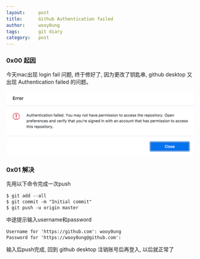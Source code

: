 ```yaml
---
layout:     post
title:      Github Authentication failed
author:     wooy0ung
tags: 		git diary
category:  	post
---
```



### 0x00 起因

今天mac出现 login fail 问题, 终于修好了, 因为更改了钥匙串, github desktop 又出现 Authentication failed 的问题。

![](/assets/img/post/2017-08-17-github-auth-failed/0x00.png)
<!-- more -->


### 0x01 解决

先用以下命令完成一次push

```
$ git add --all
$ git commit -m "Initial commit"
$ git push -u origin master
```

中途提示输入username和password

```
Username for 'https://github.com': wooy0ung
Password for 'https://wooy0ung@github.com':
```

输入后push完成, 回到 github desktop 注销账号后再登入, 以后就正常了